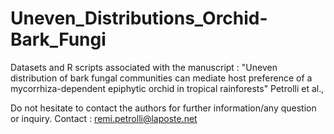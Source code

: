 # Uneven_Distributions_Orchid-Bark_Fungi
Datasets and R scripts associated with the manuscript :
"Uneven distribution of bark fungal communities can mediate host preference of a mycorrhiza-dependent epiphytic orchid in tropical rainforests"
Petrolli et al.,

Do not hesitate to contact the authors for further information/any question or inquiry.
Contact : remi.petrolli@laposte.net
